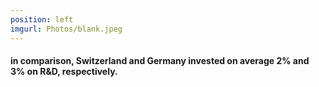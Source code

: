 ```yaml
---
position: left
imgurl: Photos/blank.jpeg
---
```

  
#### in comparison, Switzerland and Germany invested on average 2% and 3% on R&D, respectively.